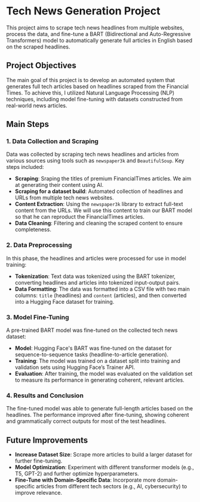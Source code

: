 # **Tech News Generation Project**

This project aims to scrape tech news headlines from multiple websites, process the data, and fine-tune a BART (Bidirectional and Auto-Regressive Transformers) model to automatically generate full articles in English based on the scraped headlines.

## **Project Objectives**

The main goal of this project is to develop an automated system that generates full tech articles based on headlines scraped from the Financial Times. To achieve this, I utilized Natural Language Processing (NLP) techniques, including model fine-tuning with datasets constructed from real-world news articles.

## **Main Steps**

### 1. **Data Collection and Scraping**

Data was collected by scraping tech news headlines and articles from various sources using tools such as `newspaper3k` and `BeautifulSoup`. Key steps included:
- **Scraping**: Sraping the titles of premium FinancialTimes articles. We aim at generating their content using AI. 
- **Scraping for a dataset build**: Automated collection of headlines and URLs from multiple tech news websites.
- **Content Extraction**: Using the `newspaper3k` library to extract full-text content from the URLs. We will use this content to train our BART model so that he can reproduct the FinancialTimes articles. 
- **Data Cleaning**: Filtering and cleaning the scraped content to ensure completeness.

### 2. **Data Preprocessing**

In this phase, the headlines and articles were processed for use in model training:
- **Tokenization**: Text data was tokenized using the BART tokenizer, converting headlines and articles into tokenized input-output pairs.
- **Data Formatting**: The data was formatted into a CSV file with two main columns: `title` (headlines) and `content` (articles), and then converted into a Hugging Face dataset for training.

### 3. **Model Fine-Tuning**

A pre-trained BART model was fine-tuned on the collected tech news dataset:
- **Model**: Hugging Face's BART was fine-tuned on the dataset for sequence-to-sequence tasks (headline-to-article generation).
- **Training**: The model was trained on a dataset split into training and validation sets using Hugging Face’s Trainer API.
- **Evaluation**: After training, the model was evaluated on the validation set to measure its performance in generating coherent, relevant articles.

### 4. **Results and Conclusion**

The fine-tuned model was able to generate full-length articles based on the headlines. The performance improved after fine-tuning, showing coherent and grammatically correct outputs for most of the test headlines.

## **Future Improvements**

- **Increase Dataset Size**: Scrape more articles to build a larger dataset for further fine-tuning.
- **Model Optimization**: Experiment with different transformer models (e.g., T5, GPT-2) and further optimize hyperparameters.
- **Fine-Tune with Domain-Specific Data**: Incorporate more domain-specific articles from different tech sectors (e.g., AI, cybersecurity) to improve relevance.
